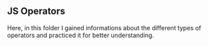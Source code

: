 ## JS Operators

Here, in this folder I gained informations about the different types of operators and practiced it for better understanding.